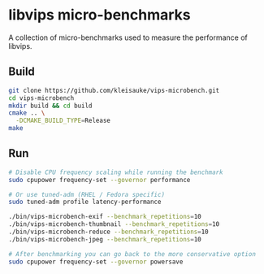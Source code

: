 # libvips micro-benchmarks

A collection of micro-benchmarks used to measure the performance of libvips.

## Build
```bash
git clone https://github.com/kleisauke/vips-microbench.git
cd vips-microbench
mkdir build && cd build
cmake .. \
  -DCMAKE_BUILD_TYPE=Release
make
```

## Run
```bash
# Disable CPU frequency scaling while running the benchmark
sudo cpupower frequency-set --governor performance

# Or use tuned-adm (RHEL / Fedora specific)
sudo tuned-adm profile latency-performance

./bin/vips-microbench-exif --benchmark_repetitions=10
./bin/vips-microbench-thumbnail --benchmark_repetitions=10
./bin/vips-microbench-reduce --benchmark_repetitions=10
./bin/vips-microbench-jpeg --benchmark_repetitions=10

# After benchmarking you can go back to the more conservative option
sudo cpupower frequency-set --governor powersave
```
